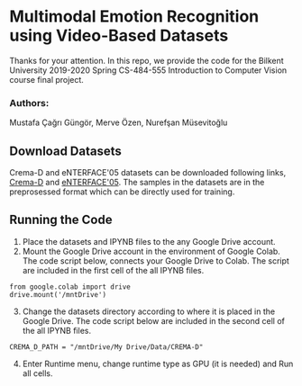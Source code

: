 # Multimodal Emotion Recognition using Video-Based Datasets
Thanks for your attention. In this repo, we provide the code for the Bilkent University 2019-2020 Spring CS-484-555 Introduction to Computer Vision course final project. 
### Authors:
Mustafa Çağrı Güngör,
Merve Özen,
Nurefşan Müsevitoğlu

## Download Datasets
Crema-D and eNTERFACE'05 datasets can be downloaded following links, [Crema-D](https://drive.google.com/drive/folders/15fLaAmJnFEaUpx0pqikQqptg5dAkT0QX?usp=sharing) and [eNTERFACE'05](https://drive.google.com/drive/folders/1PG9XDSpjduN5ygghUH078XvVoxiB2n0e?usp=sharing). The samples in the datasets are in the preprosessed format which can be directly used for training.

## Running the Code
1. Place the datasets and IPYNB files to the any Google Drive account.
2. Mount the Google Drive account in the environment of Google Colab. The code script below, connects your Google Drive to Colab. The script are included in the first cell of the all IPYNB files.
```
from google.colab import drive 
drive.mount('/mntDrive')
```
3. Change the datasets directory according to where it is placed in the Google Drive. The code script below are included in the second cell of the all IPYNB files. 
```
CREMA_D_PATH = "/mntDrive/My Drive/Data/CREMA-D"
```
4. Enter Runtime menu, change runtime type as GPU (it is needed) and Run all cells.
